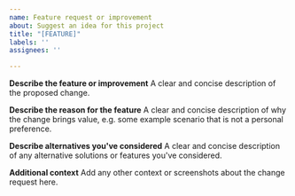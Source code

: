 ```yaml
---
name: Feature request or improvement
about: Suggest an idea for this project
title: "[FEATURE]"
labels: ''
assignees: ''

---
```


**Describe the feature or improvement**
A clear and concise description of the proposed change.

**Describe the reason for the feature**
A clear and concise description of why the change brings value, e.g. some example scenario that is not a personal preference.

**Describe alternatives you've considered**
A clear and concise description of any alternative solutions or features you've considered.

**Additional context**
Add any other context or screenshots about the change request here.

